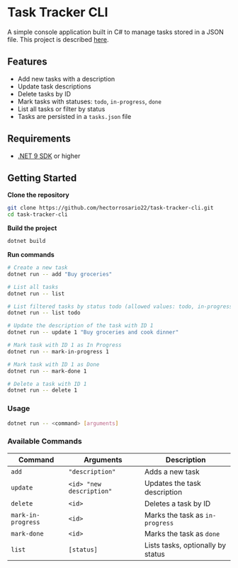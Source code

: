 # Task Tracker CLI

A simple console application built in C# to manage tasks stored in a JSON file. This project is described [here](https://roadmap.sh/projects/task-tracker).

## Features

- Add new tasks with a description
- Update task descriptions
- Delete tasks by ID
- Mark tasks with statuses: `todo`, `in-progress`, `done`
- List all tasks or filter by status
- Tasks are persisted in a `tasks.json` file

## Requirements

- [.NET 9 SDK](https://dotnet.microsoft.com/en-us/download/dotnet/9.0) or higher

## Getting Started

**Clone the repository**

```bash
git clone https://github.com/hectorrosario22/task-tracker-cli.git
cd task-tracker-cli
```

**Build the project**

```bash
dotnet build
```

**Run commands**

```bash
# Create a new task
dotnet run -- add "Buy groceries"

# List all tasks
dotnet run -- list

# List filtered tasks by status todo (allowed values: todo, in-progress, done)
dotnet run -- list todo

# Update the description of the task with ID 1
dotnet run -- update 1 "Buy groceries and cook dinner"

# Mark task with ID 1 as In Progress
dotnet run -- mark-in-progress 1

# Mark task with ID 1 as Done
dotnet run -- mark-done 1

# Delete a task with ID 1
dotnet run -- delete 1
```

### Usage

```bash
dotnet run -- <command> [arguments]
```

### Available Commands

| Command            | Arguments               | Description                          |
|--------------------|--------------------------|--------------------------------------|
| `add`              | `"description"`          | Adds a new task                      |
| `update`           | `<id> "new description"` | Updates the task description         |
| `delete`           | `<id>`                   | Deletes a task by ID                 |
| `mark-in-progress` | `<id>`                   | Marks the task as `in-progress`      |
| `mark-done`        | `<id>`                   | Marks the task as `done`             |
| `list`             | `[status]`               | Lists tasks, optionally by status    |
